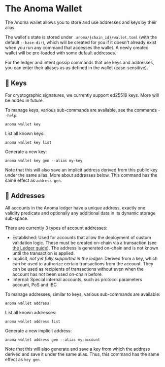 # The Anoma Wallet

The Anoma wallet allows you to store and use addresses and keys by their alias.

The wallet's state is stored under `.anoma/{chain_id}/wallet.toml` (with the default `--base-dir`), which will be created for you if it doesn't already exist when you run any command that accesses the wallet. A newly created wallet will be pre-loaded with some default addresses.

For the ledger and intent gossip commands that use keys and addresses, you can enter their aliases as as defined in the wallet (case-sensitive).

## 🔐 Keys

For cryptographic signatures, we currently support ed25519 keys. More will be added in future.

To manage keys, various sub-commands are available, see the commands `--help`:

```shell
anoma wallet key
```

List all known keys:

```shell
anoma wallet key list
```

Generate a new key:

```shell
anoma wallet key gen --alias my-key
```

Note that this will also save an implicit address derived from this public key under the same alias. More about addresses below. This command has the same effect as `address gen`.

## 📇 Addresses

All accounts in the Anoma ledger have a unique address, exactly one validity predicate and optionally any additional data in its dynamic storage sub-space.

There are currently 3 types of account addresses:

- Established: Used for accounts that allow the deployment of custom validation logic. These must be created on-chain via a transaction (see [the Ledger guide](./ledger.md#-initialize-an-account)). The address is generated on-chain and is not known until the transaction is applied.
- Implicit, *not yet fully supported in the ledger*: Derived from a key, which can be used to authorize certain transactions from the account. They can be used as recipients of transactions without even when the account has not been used on-chain before.
- Internal: Special internal accounts, such as protocol parameters account, PoS and IBC

To manage addresses, similar to keys, various sub-commands are available:

```shell
anoma wallet address
```

List all known addresses:

```shell
anoma wallet address list
```

Generate a new implicit address:

```shell
anoma wallet address gen --alias my-account
```

Note that this will also generate and save a key from which the address derived and save it under the same alias. Thus, this command has the same effect as `key gen`.
